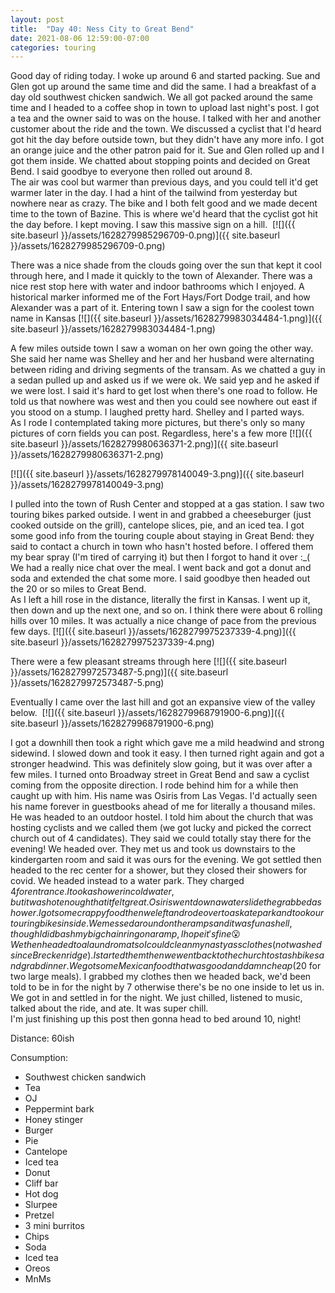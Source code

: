 ```yaml
---
layout: post
title:  "Day 40: Ness City to Great Bend"
date: 2021-08-06 12:59:00-07:00
categories: touring
---
```

Good day of riding today. I woke up around 6 and started packing. Sue and Glen got up around the same time and did the same. I had a breakfast of a day old southwest chicken sandwich. We all got packed around the same time and I headed to a coffee shop in town to upload last night's post. I got a tea and the owner said to was on the house. I talked with her and another customer about the ride and the town. We discussed a cyclist that I'd heard got hit the day before outside town, but they didn't have any more info. I got an orange juice and the other patron paid for it. Sue and Glen rolled up and I got them inside. We chatted about stopping points and decided on Great Bend. I said goodbye to everyone then rolled out around 8.  
The air was cool but warmer than previous days, and you could tell it'd get warmer later in the day. I had a hint of the tailwind from yesterday but nowhere near as crazy. The bike and I both felt good and we made decent time to the town of Bazine. This is where we'd heard that the cyclist got hit the day before. I kept moving. I saw this massive sign on a hill. 
[![]({{ site.baseurl }}/assets/1628279985296709-0.png)]({{ site.baseurl }}/assets/1628279985296709-0.png)
  
There was a nice shade from the clouds going over the sun that kept it cool through here, and I made it quickly to the town of Alexander. There was a nice rest stop here with water and indoor bathrooms which I enjoyed. A historical marker informed me of the Fort Hays/Fort Dodge trail, and how Alexander was a part of it. Entering town I saw a sign for the coolest town name in Kansas
[![]({{ site.baseurl }}/assets/1628279983034484-1.png)]({{ site.baseurl }}/assets/1628279983034484-1.png)
  
A few miles outside town I saw a woman on her own going the other way. She said her name was Shelley and her and her husband were alternating between riding and driving segments of the transam. As we chatted a guy in a sedan pulled up and asked us if we were ok. We said yep and he asked if we were lost. I said it's hard to get lost when there's one road to follow. He told us that nowhere was west and then you could see nowhere out east if you stood on a stump. I laughed pretty hard. Shelley and I parted ways.  
As I rode I contemplated taking more pictures, but there's only so many pictures of corn fields you can post. Regardless, here's a few more
[![]({{ site.baseurl }}/assets/1628279980636371-2.png)]({{ site.baseurl }}/assets/1628279980636371-2.png)

[![]({{ site.baseurl }}/assets/1628279978140049-3.png)]({{ site.baseurl }}/assets/1628279978140049-3.png)
  
I pulled into the town of Rush Center and stopped at a gas station. I saw two touring bikes parked outside. I went in and grabbed a cheeseburger (just cooked outside on the grill), cantelope slices, pie, and an iced tea. I got some good info from the touring couple about staying in Great Bend: they said to contact a church in town who hasn't hosted before. I offered them my bear spray (I'm tired of carrying it) but then I forgot to hand it over :\_( We had a really nice chat over the meal. I went back and got a donut and soda and extended the chat some more. I said goodbye then headed out the 20 or so miles to Great Bend.   
As I left a hill rose in the distance, literally the first in Kansas. I went up it, then down and up the next one, and so on. I think there were about 6 rolling hills over 10 miles. It was actually a nice change of pace from the previous few days.
[![]({{ site.baseurl }}/assets/1628279975237339-4.png)]({{ site.baseurl }}/assets/1628279975237339-4.png)
  
There were a few pleasant streams through here
[![]({{ site.baseurl }}/assets/1628279972573487-5.png)]({{ site.baseurl }}/assets/1628279972573487-5.png)
  
Eventually I came over the last hill and got an expansive view of the valley below. 
[![]({{ site.baseurl }}/assets/1628279968791900-6.png)]({{ site.baseurl }}/assets/1628279968791900-6.png)
  
I got a downhill then took a right which gave me a mild headwind and strong sidewind. I slowed down and took it easy. I then turned right again and got a stronger headwind. This was definitely slow going, but it was over after a few miles. I turned onto Broadway street in Great Bend and saw a cyclist coming from the opposite direction. I rode behind him for a while then caught up with him. His name was Osiris from Las Vegas. I'd actually seen his name forever in guestbooks ahead of me for literally a thousand miles. He was headed to an outdoor hostel. I told him about the church that was hosting cyclists and we called them (we got lucky and picked the correct church out of 4 candidates). They said we could totally stay there for the evening! We headed over. They met us and took us downstairs to the kindergarten room and said it was ours for the evening. We got settled then headed to the rec center for a shower, but they closed their showers for covid. We headed instead to a water park. They charged $4 for entrance. I took a shower in cold water, but it was hot enough that it felt great. Osiris went down a water slide the grabbed a shower. I got some crappy food then we left and rode over to a skate park and took our touring bikes inside. We messed around on the ramps and it was fun as hell, though I did bash my big chainring on a ramp, I hope it's fine 😮  
We then headed to a laundromat so I could clean my nasty ass clothes (not washed since Breckenridge). I started them then we went back to the church to stash bikes and grab dinner. We got some Mexican food that was good and damn cheap ($20 for two large meals). I grabbed my clothes then we headed back, we'd been told to be in for the night by 7 otherwise there's be no one inside to let us in. We got in and settled in for the night. We just chilled, listened to music, talked about the ride, and ate. It was super chill.   
I'm just finishing up this post then gonna head to bed around 10, night!  


Distance: 60ish

Consumption:
- Southwest chicken sandwich
- Tea
- OJ
- Peppermint bark
- Honey stinger
- Burger
- Pie
- Cantelope
- Iced tea
- Donut
- Cliff bar
- Hot dog
- Slurpee
- Pretzel
- 3 mini burritos
- Chips
- Soda
- Iced tea
- Oreos
- MnMs

